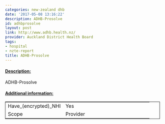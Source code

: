 ```yaml
---
categories: new-zealand dhb
date: '2017-05-08 13:16:22'
description: ADHB-Prosolve
id: adhbprosolve
layout: post
link: http://www.adhb.health.nz/
provider: Auckland District Health Board
tags:
- hospital
- nzte-report
title: ADHB-Prosolve
---
```



 <h4> <u>Description:</u> </h4>
ADHB-Prosolve
 <h4> <u>Additional information:</u> </h4>
 <table style="border: 1px solid">
 <tr> <td width="40%">Have_(encrypted)_NHI</td> <td>Yes</td> </tr>
 <tr> <td width="40%">Scope</td> <td>Provider</td> </tr>
 </table>